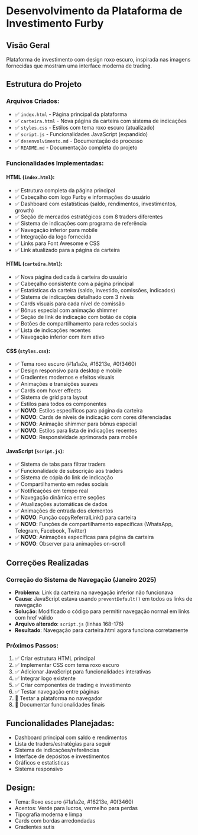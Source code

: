 # Desenvolvimento da Plataforma de Investimento Furby

## Visão Geral
Plataforma de investimento com design roxo escuro, inspirada nas imagens fornecidas que mostram uma interface moderna de trading.

## Estrutura do Projeto

### Arquivos Criados:
- ✅ `index.html` - Página principal da plataforma
- ✅ `carteira.html` - Nova página da carteira com sistema de indicações
- ✅ `styles.css` - Estilos com tema roxo escuro (atualizado)
- ✅ `script.js` - Funcionalidades JavaScript (expandido)
- ✅ `desenvolvimento.md` - Documentação do processo
- ✅ `README.md` - Documentação completa do projeto

### Funcionalidades Implementadas:

#### HTML (`index.html`):
- ✅ Estrutura completa da página principal
- ✅ Cabeçalho com logo Furby e informações do usuário
- ✅ Dashboard com estatísticas (saldo, rendimentos, investimentos, growth)
- ✅ Seção de mercados estratégicos com 8 traders diferentes
- ✅ Sistema de indicações com programa de referência
- ✅ Navegação inferior para mobile
- ✅ Integração da logo fornecida
- ✅ Links para Font Awesome e CSS
- ✅ Link atualizado para a página da carteira

#### HTML (`carteira.html`):
- ✅ Nova página dedicada à carteira do usuário
- ✅ Cabeçalho consistente com a página principal
- ✅ Estatísticas da carteira (saldo, investido, comissões, indicados)
- ✅ Sistema de indicações detalhado com 3 níveis
- ✅ Cards visuais para cada nível de comissão
- ✅ Bônus especial com animação shimmer
- ✅ Seção de link de indicação com botão de cópia
- ✅ Botões de compartilhamento para redes sociais
- ✅ Lista de indicações recentes
- ✅ Navegação inferior com item ativo

#### CSS (`styles.css`):
- ✅ Tema roxo escuro (#1a1a2e, #16213e, #0f3460)
- ✅ Design responsivo para desktop e mobile
- ✅ Gradientes modernos e efeitos visuais
- ✅ Animações e transições suaves
- ✅ Cards com hover effects
- ✅ Sistema de grid para layout
- ✅ Estilos para todos os componentes
- ✅ **NOVO**: Estilos específicos para página da carteira
- ✅ **NOVO**: Cards de níveis de indicação com cores diferenciadas
- ✅ **NOVO**: Animação shimmer para bônus especial
- ✅ **NOVO**: Estilos para lista de indicações recentes
- ✅ **NOVO**: Responsividade aprimorada para mobile

#### JavaScript (`script.js`):
- ✅ Sistema de tabs para filtrar traders
- ✅ Funcionalidade de subscrição aos traders
- ✅ Sistema de cópia do link de indicação
- ✅ Compartilhamento em redes sociais
- ✅ Notificações em tempo real
- ✅ Navegação dinâmica entre seções
- ✅ Atualizações automáticas de dados
- ✅ Animações de entrada dos elementos
- ✅ **NOVO**: Função copyReferralLink() para carteira
- ✅ **NOVO**: Funções de compartilhamento específicas (WhatsApp, Telegram, Facebook, Twitter)
- ✅ **NOVO**: Animações específicas para página da carteira
- ✅ **NOVO**: Observer para animações on-scroll

## Correções Realizadas

### Correção do Sistema de Navegação (Janeiro 2025)
- **Problema**: Link da carteira na navegação inferior não funcionava
- **Causa**: JavaScript estava usando `preventDefault()` em todos os links de navegação
- **Solução**: Modificado o código para permitir navegação normal em links com href válido
- **Arquivo alterado**: `script.js` (linhas 168-176)
- **Resultado**: Navegação para carteira.html agora funciona corretamente

### Próximos Passos:
1. ✅ Criar estrutura HTML principal
2. ✅ Implementar CSS com tema roxo escuro
3. ✅ Adicionar JavaScript para funcionalidades interativas
4. ✅ Integrar logo existente
5. ✅ Criar componentes de trading e investimento
6. ✅ Testar navegação entre páginas
7. 🔄 Testar a plataforma no navegador
8. 📝 Documentar funcionalidades finais

## Funcionalidades Planejadas:
- Dashboard principal com saldo e rendimentos
- Lista de traders/estratégias para seguir
- Sistema de indicações/referências
- Interface de depósitos e investimentos
- Gráficos e estatísticas
- Sistema responsivo

## Design:
- Tema: Roxo escuro (#1a1a2e, #16213e, #0f3460)
- Acentos: Verde para lucros, vermelho para perdas
- Tipografia moderna e limpa
- Cards com bordas arredondadas
- Gradientes sutis